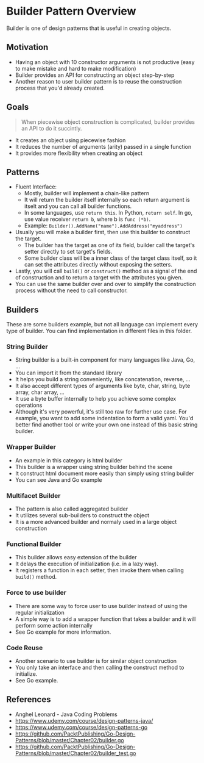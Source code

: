 # Builder Pattern Overview

Builder is one of design patterns that is useful in creating objects.

## Motivation
- Having an object with 10 constructor arguments is not productive (easy to make mistake and hard to make modification)
- Builder provides an API for constructing an object step-by-step
- Another reason to user builder pattern is to reuse the construction process that you'd already created.

## Goals

> When piecewise object construction is complicated, builder provides an API to do it succintly.

- It creates an object using piecewise fashion
- It reduces the number of arguments (arity) passed in a single function
- It provides more flexibility when creating an object

## Patterns
- Fluent Interface: 
    - Mostly, builder will implement a chain-like pattern
    - It will return the builder itself internally so each return argument is itselt and you can call all builder functions. 
    - In some languages, use `return this`. In Python, `return self`. In go, use value receiver `return b`, where b is `func (*b)`.
    - Example: `Builder().AddName("name").AddAddress("myaddress")`
- Usually you will make a builder first, then use this builder to construct the target.
    - The builder has the target as one of its field, builder call the target's setter directly to set target's fields.
    - Some builder class will be a inner class of the target class itself, so it can set the attributes directly without exposing the setters.
- Lastly, you will call `build()` or `construct()` method as a signal of the end of construction and to return a target with the attributes you given.
- You can use the same builder over and over to simplify the construction process without the need to call constructor.

## Builders

These are some builders example, but not all language can implement every type of builder. You can find implementation in different files in this folder.

### String Builder
- String builder is a built-in component for many languages like Java, Go, ... 
- You can import it from the standard library
- It helps you build a string conveniently, like concatenation, reverse, ...
- It also accept different types of arguments like byte, char, string, byte array, char array, ...
- It use a byte buffer internally to help you achieve some complex operations
- Although it's very powerful, it's still too raw for further use case. For example, you want to add some indentation to form a valid yaml. You'd better find another tool or write your own one instead of this basic string builder.

### Wrapper Builder
- An example in this category is html builder
- This builder is a wrapper using string builder behind the scene
- It construct html document more easily than simply using string builder
- You can see Java and Go example

### Multifacet Builder
- The pattern is also called aggregated builder
- It utilizes several sub-builders to construct the object
- It is a more advanced builder and normaly used in a large object construction

### Functional Builder
- This builder allows easy extension of the builder
- It delays the execution of initialization (i.e. in a lazy way).
- It registers a function in each setter, then invoke them when calling `build()` method.

### Force to use builder
- There are some way to force user to use builder instead of using the regular initialization
- A simple way is to add a wrapper function that takes a builder and it will perform some action internally
- See Go example for more information.

### Code Reuse
- Another scenario to use builder is for similar object construction
- You only take an interface and then calling the construct method to initialize.
- See Go example.

## References
- Anghel Leonard - Java Coding Problems
- https://www.udemy.com/course/design-patterns-java/
- https://www.udemy.com/course/design-patterns-go
- https://github.com/PacktPublishing/Go-Design-Patterns/blob/master/Chapter02/builder.go
- https://github.com/PacktPublishing/Go-Design-Patterns/blob/master/Chapter02/builder_test.go
